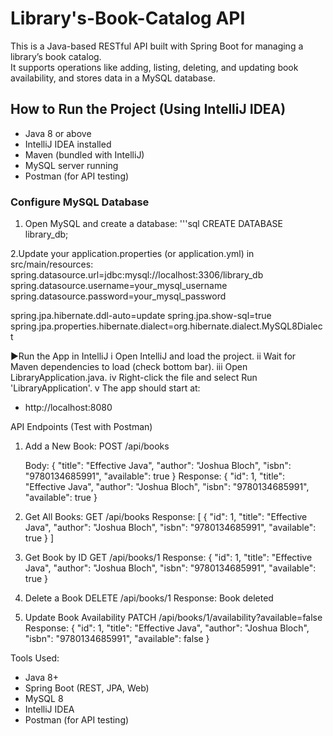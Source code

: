 # **Library's-Book-Catalog API**

This is a Java-based RESTful API built with Spring Boot for managing a library’s book catalog.  
It supports operations like adding, listing, deleting, and updating book availability, and stores data in a MySQL database.

  ##  How to Run the Project (Using IntelliJ IDEA)
  - Java 8 or above
  - IntelliJ IDEA installed
  - Maven (bundled with IntelliJ)
  - MySQL server running
  - Postman (for API testing)

  ###  Configure MySQL Database
  1. Open MySQL and create a database:
    '''sql
     CREATE DATABASE library_db;


2.Update your application.properties (or application.yml) in src/main/resources:
  spring.datasource.url=jdbc:mysql://localhost:3306/library_db
  spring.datasource.username=your_mysql_username
  spring.datasource.password=your_mysql_password
  
  spring.jpa.hibernate.ddl-auto=update
  spring.jpa.show-sql=true
  spring.jpa.properties.hibernate.dialect=org.hibernate.dialect.MySQL8Dialect


▶️Run the App in IntelliJ
 i Open IntelliJ and load the project.
 ii Wait for Maven dependencies to load (check bottom bar).
 iii Open LibraryApplication.java.
 iv Right-click the file and select Run 'LibraryApplication'.
 v The app should start at:
   - http://localhost:8080

API Endpoints (Test with Postman)
  1. Add a New Book:
     POST /api/books
     
       Body:
           {
            "title": "Effective Java",
            "author": "Joshua Bloch",
            "isbn": "9780134685991",
            "available": true
          }
     Response:
           {
            "id": 1,
            "title": "Effective Java",
            "author": "Joshua Bloch",
            "isbn": "9780134685991",
            "available": true
          }

2. Get All Books:
   GET /api/books
     Response:
         [
            {
              "id": 1,
              "title": "Effective Java",
              "author": "Joshua Bloch",
              "isbn": "9780134685991",
              "available": true
            }
        ]

3. Get Book by ID
   GET /api/books/1
    Response:
       {
        "id": 1,
        "title": "Effective Java",
        "author": "Joshua Bloch",
        "isbn": "9780134685991",
        "available": true
      }

4. Delete a Book
   DELETE /api/books/1
      Response:
         Book deleted

5. Update Book Availability
   PATCH /api/books/1/availability?available=false
        Response:
           {
              "id": 1,
              "title": "Effective Java",
              "author": "Joshua Bloch",
              "isbn": "9780134685991",
              "available": false
         }

Tools Used:
 - Java 8+
 - Spring Boot (REST, JPA, Web)
 - MySQL 8
 - IntelliJ IDEA
 - Postman (for API testing)
